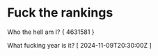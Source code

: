# Fuck the rankings

Who the hell am I?
{ 4631581 }

What fucking year is it?
[ 2024-11-09T20:30:00Z ]
